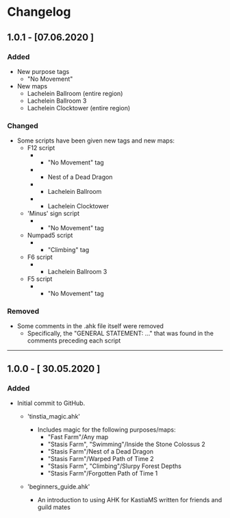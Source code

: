 # Changelog

## 1.0.1 - [07.06.2020 ]
### Added 
- New purpose tags 
  - "No Movement" 
- New maps
  - Lachelein Ballroom (entire region)
  - Lachelein Ballroom 3
  - Lachelein Clocktower (entire region)

### Changed
- Some scripts have been given new tags and new maps:
  - F12 script
    - + "No Movement" tag
    - + Nest of a Dead Dragon
    - + Lachelein Ballroom
    - + Lachelein Clocktower
  - 'Minus' sign script
    - + "No Movement" tag
  - Numpad5 script
    - + "Climbing" tag
  - F6 script
    - + Lachelein Ballroom 3
  - F5 script
    - + "No Movement" tag
  
### Removed
- Some comments in the .ahk file itself were removed 
  - Specifically, the "GENERAL STATEMENT: ..." that was found in the comments preceding each script
  
---

## 1.0.0 - [ 30.05.2020 ]
### Added
- Initial commit to GitHub.
  - 'tinstia_magic.ahk' 
    - Includes magic for the following purposes/maps:
      - "Fast Farm"/Any map
      - "Stasis Farm", "Swimming"/Inside the Stone Colossus 2
      - "Stasis Farm"/Nest of a Dead Dragon
      - "Stasis Farm"/Warped Path of Time 2
      - "Stasis Farm", "Climbing"/Slurpy Forest Depths
      - "Stasis Farm"/Forgotten Path of Time 1
      
  - 'beginners_guide.ahk'
    - An introduction to using AHK for KastiaMS written for friends and guild mates
